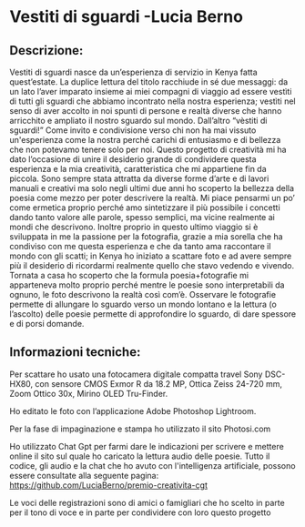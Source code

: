 # Vestiti di sguardi -Lucia Berno 

## Descrizione:

Vestiti di sguardi nasce da un’esperienza di servizio in Kenya fatta quest’estate.
La duplice lettura del titolo racchiude in sé due messaggi: da un lato l’aver imparato insieme ai miei compagni di viaggio ad essere vestìti di tutti gli sguardi che abbiamo incontrato nella nostra esperienza; vestìti nel senso di aver accolto in noi spunti di persone e realtà diverse che hanno arricchito e ampliato il nostro sguardo sul mondo. 
Dall’altro “vèstiti di sguardi!” Come invito e condivisione verso chi non ha mai vissuto un'esperienza come la nostra perché carichi di entusiasmo e di bellezza che non potevamo tenere solo per noi.
Questo progetto di creatività mi ha dato l’occasione di unire il desiderio grande di condividere questa esperienza e la mia creatività, caratteristica che mi appartiene fin da piccola.
Sono sempre stata attratta da diverse forme d’arte e di lavori manuali e creativi ma solo negli ultimi due anni ho scoperto la bellezza della poesia come mezzo per poter descrivere la realtà. Mi piace pensarmi un po’ come ermetica proprio perché amo sintetizzare il più possibile i concetti dando tanto valore alle parole, spesso semplici, ma vicine realmente ai mondi che descrivono.
Inoltre proprio in questo ultimo viaggio si è sviluppata in me la passione per la fotografia, grazie a mia sorella che ha condiviso con me questa esperienza e che da tanto ama raccontare il mondo con gli scatti; in Kenya ho iniziato a scattare foto e ad avere sempre più il desiderio di ricordarmi realmente quello che stavo vedendo e vivendo. Tornata a casa ho scoperto che la formula poesia+fotografie mi apparteneva molto proprio perché mentre le poesie sono interpretabili da ognuno, le foto descrivono la realtà così com’è. Osservare le fotografie permette di allungare lo sguardo verso un mondo lontano e la lettura (o l’ascolto) delle poesie permette di approfondire lo sguardo, di dare spessore e di porsi domande.



## Informazioni tecniche:

Per scattare ho usato una fotocamera digitale compatta travel Sony DSC-HX80, con sensore CMOS Exmor R da 18.2 MP, Ottica Zeiss 24-720 mm, Zoom Ottico 30x, Mirino OLED Tru-Finder. 

Ho editato le foto con l’applicazione Adobe Photoshop Lightroom.

Per la fase di impaginazione e stampa ho utilizzato il sito Photosi.com

Ho utilizzato Chat Gpt per farmi dare le indicazioni per scrivere e mettere online il sito sul quale ho caricato la lettura audio delle poesie.
Tutto il codice, gli audio e la chat che ho avuto con l'intelligenza artificiale, possono essere consultate alla seguente pagina: 
https://github.com/LuciaBerno/premio-creativita-cgt

Le voci delle registrazioni sono di amici o famigliari che ho scelto in parte per il tono di voce e in parte per condividere con loro questo progetto
